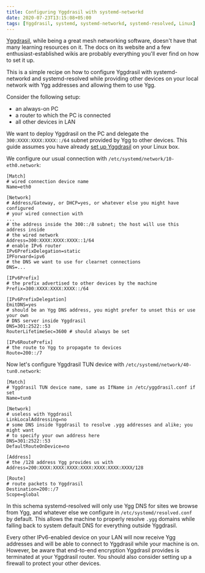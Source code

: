```yaml
---
title: Configuring Yggdrasil with systemd-networkd
date: 2020-07-23T13:15:08+05:00
tags: [Yggdrasil, systemd, systemd-networkd, systemd-resolved, Linux]
---
```


[Yggdrasil][ygg], while being a great mesh networking software, doesn't have
that many learning resources on it. The docs on its website and a few
enthusiast-established wikis are probably everything you'll ever find on how to
set it up.

[ygg]: https://yggdrasil-network.github.io

This is a simple recipe on how to configure Yggdrasil with systemd-networkd and
systemd-resolved while providing other devices on your local network with Ygg
addresses and allowing them to use Ygg.

<!--more-->

Consider the following setup:

+ an always-on PC
+ a router to which the PC is connected
+ all other devices in LAN

We want to deploy Yggdrasil on the PC and delegate the `300:XXXX:XXXX:XXXX::/64`
subnet provided by Ygg to other devices. This guide assumes you have already
[set up Yggdrasil][yggdoc] on your Linux box.

[yggdoc]: https://yggdrasil-network.github.io/configuration.html

We configure our usual connection with `/etc/systemd/network/10-eth0.network`:

```
[Match]
# wired connection device name
Name=eth0

[Network]
# Address/Gateway, or DHCP=yes, or whatever else you might have configured
# your wired connection with
...
# the address inside the 300::/8 subnet; the host will use this address inside
# the wired network
Address=300:XXXX:XXXX:XXXX::1/64
# enable IPv6 router
IPv6PrefixDelegation=static
IPForward=ipv6
# the DNS we want to use for clearnet connections
DNS=...

[IPv6Prefix]
# the prefix advertised to other devices by the machine
Prefix=300:XXXX:XXXX:XXXX::/64

[IPv6PrefixDelegation]
EmitDNS=yes
# should be an Ygg DNS address, you might prefer to unset this or use your own
# DNS server inside Yggdrasil
DNS=301:2522::53
RouterLifetimeSec=3600 # should always be set

[IPv6RoutePrefix]
# the route to Ygg to propagate to devices
Route=200::/7
```

Now let's configure Yggdrasil TUN device with
`/etc/systemd/network/40-tun0.network`:

```
[Match]
# Yggdrasil TUN device name, same as IfName in /etc/yggdrasil.conf if set
Name=tun0

[Network]
# useless with Yggdrasil
LinkLocalAddressing=no
# some DNS inside Yggdrasil to resolve .ygg addresses and alike; you might want
# to specify your own address here
DNS=301:2522::53
DefaultRouteOnDevice=no

[Address]
# the /128 address Ygg provides us with
Address=200:XXXX:XXXX:XXXX:XXXX:XXXX:XXXX:XXXX/128

[Route]
# route packets to Yggdrasil
Destination=200::/7
Scope=global
```

In this schema systemd-resolved will only use Ygg DNS for sites we browse from
Ygg, and whatever else we configure in `/etc/systemd/resolved.conf` by default.
This allows the machine to properly resolve `.ygg` domains while falling back
to system default DNS for everything outside Yggdrasil.

Every other IPv6-enabled device on your LAN will now receive Ygg addresses and
will be able to connect to Yggdrasil while your machine is on. However, be aware
that end-to-end encryption Yggdrasil provides is terminated at your Yggdrasil
router. You should also consider setting up a firewall to protect your other
devices.
